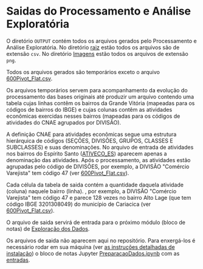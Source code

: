 # Saidas do Processamento e Análise Exploratória

O diretório `OUTPUT` contém todos os arquivos gerados pelo Processamento e Análise Exploratória. No diretório [raiz](https://github.com/LabPEC/ProjetoAnaliseDados/tree/main/02Explorar/OUTPUT) estão todos os arquivos são de extensão `csv`. No diretório [Imagens](https://github.com/LabPEC/ProjetoAnaliseDados/tree/main/02Explorar/OUTPUT/Imagens) estão todos os arquivos de extensão `png`.

Todos os arquivos gerados são temporários exceto o arquivo [600Pivot_Flat.csv](https://github.com/LabPEC/ProjetoAnaliseDados/blob/main/02Explorar/INPUT/600Pivot_Flat.csv).

Os arquivos temporários servem para acompanhamento da evolução do processamento das bases originais até produzir um arquivo contendo uma tabela cujas linhas contêm os bairros da Grande Vitória (mapeadas para os códigos de bairros do IBGE) e cujas colunas contêm as atividades econômicas exercidas nesses bairros (mapeadas para os códigos de atividades do CNAE agrupados por DIVISÃO).

A definição CNAE para atividades econômicas segue uma estrutura hierárquica de códigos (SEÇÕES, DIVISÕES, GRUPOS, CLASSES E SUBCLASSES) e suas denominações. No arquivo de entrada de atividades nos bairros do Espírito Santo ([ATIVECO_ES](https://github.com/LabPEC/ProjetoAnaliseDados/blob/main/01ETL/INPUT/AtividadesEconomicas_ES.csv.tar.gz)) aparecem apenas a denominação das atividades. Após o processamento, as atividades estão agrupadas pelo código de DIVISÕES, por exemplo, a DIVISÃO "Comércio Varejista" tem código 47 (ver [600Pivot_Flat.csv](https://github.com/LabPEC/ProjetoAnaliseDados/blob/main/02Explorar/INPUT/600Pivot_Flat.csv)).

Cada célula da tabela de saida contém a quantidade daquela atividade (coluna) naquele bairro (linha). , por exemplo, a DIVISÃO "Comércio Varejista" tem código 47 e parece 128 vezes no bairro Alto Lage (que tem código IBGE 3201308049) do município de Cariacica (ver [600Pivot_Flat.csv](https://github.com/LabPEC/ProjetoAnaliseDados/blob/main/02Explorar/INPUT/600Pivot_Flat.csv)). 

O arquivo de saida servirá de entrada para o próximo módulo (bloco de notas) de [Exploração dos Dados](https://github.com/LabPEC/ProjetoAnaliseDados/tree/main/02Explorar).

Os arquivos de saida não aparecem aqui no repositório. Para enxergá-los é necessário rodar em sua máquína (ver [as instruções detalhadas de instalação](https://github.com/LabPEC/ProjetoAnaliseDados/blob/main/INSTALL.md)) o bloco de notas Jupyter [PreparacaoDados.ipynb](https://github.com/LabPEC/ProjetoAnaliseDados/blob/main/01ETL/PreparacaoDados.ipynb) com as [entradas](https://github.com/LabPEC/ProjetoAnaliseDados/tree/main/01ETL/INPUT).


